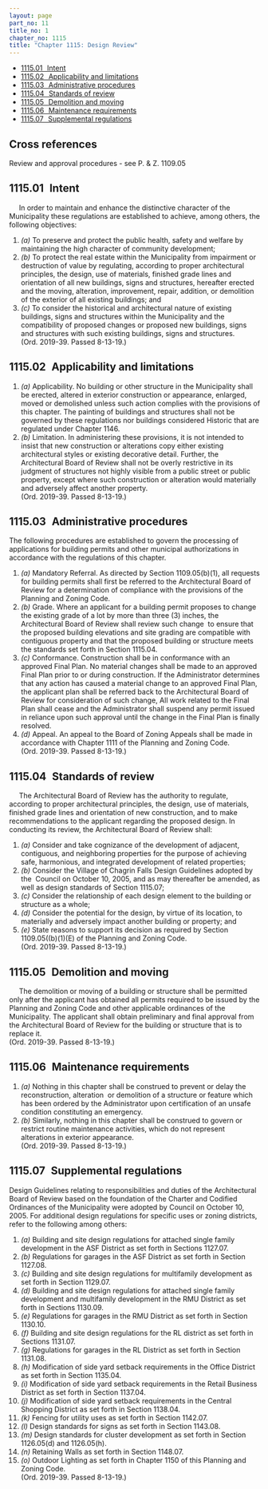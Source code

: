 ```yaml
---
layout: page
part_no: 11
title_no: 1
chapter_no: 1115
title: "Chapter 1115: Design Review"
---
```


* [1115.01   Intent](#111501-intent)
* [1115.02   Applicability and limitations](#111502-applicability-and-limitations)
* [1115.03   Administrative procedures](#111503-administrative-procedures)
* [1115.04   Standards of review](#111504-standards-of-review)
* [1115.05   Demolition and moving](#111505-demolition-and-moving)
* [1115.06   Maintenance requirements](#111506-maintenance-requirements)
* [1115.07   Supplemental regulations](#111507-supplemental-regulations)

## Cross references

Review and approval procedures - see P. & Z.
1109.05

## 1115.01   Intent

     In order to maintain and enhance the distinctive character of the
Municipality these regulations are established to achieve, among others, the
following objectives:

1. _(a)_ To preserve and protect the public health, safety and welfare by
maintaining the high character of community development;
2. _(b)_ To protect the real estate within the Municipality from impairment or
destruction of value by regulating, according to proper architectural
principles, the design, use of materials, finished grade lines and orientation
of all new buildings, signs and structures, hereafter erected and the moving,
alteration, improvement, repair, addition, or demolition of the exterior of all
existing buildings; and
3. _(c)_ To consider the historical and architectural nature of existing
buildings, signs and structures within the Municipality and the compatibility
of proposed changes or proposed new buildings, signs and structures with such
existing buildings, signs and structures.  
(Ord. 2019-39. Passed 8-13-19.)

## 1115.02   Applicability and limitations

1. _(a)_ Applicability. No building or other structure in the Municipality
shall be erected, altered in exterior construction or appearance, enlarged,
moved or demolished unless such action complies with the provisions of this
chapter. The painting of buildings and structures shall not be governed by
these regulations nor buildings considered Historic that are regulated under
Chapter 1146.
2. _(b)_ Limitation.  In administering these provisions, it is not intended to
insist that new construction or alterations copy either existing architectural
styles or existing decorative detail. Further, the Architectural Board of
Review shall not be overly restrictive in its judgment of structures not highly
visible from a public street or public property, except where such construction
or alteration would materially and adversely affect another property.  
(Ord. 2019-39. Passed 8-13-19.)

## 1115.03   Administrative procedures

The following procedures are established to govern the processing of
applications for building permits and other municipal authorizations in
accordance with the regulations of this chapter.

1. _(a)_ Mandatory Referral.  As directed by Section 1109.05(b)(1), all requests for building permits shall first be referred to the
Architectural Board of Review for a determination of compliance with the
provisions of the Planning and Zoning Code.
2. _(b)_ Grade. Where an applicant for a building permit proposes to change the
existing grade of a lot by more than three (3) inches, the Architectural Board
of Review shall review such change  to ensure that the proposed building
elevations and site grading are compatible with contiguous property and that
the proposed building or structure meets the standards set forth in Section 1115.04.
3. _(c)_ Conformance. Construction shall be in conformance with an approved
Final Plan. No material changes shall be made to an approved Final Plan prior
to or during construction. If the Administrator determines that any action has
caused a material change to an approved Final Plan, the applicant plan shall be
referred back to the Architectural Board of Review for consideration of such
change, All work related to the Final Plan shall cease and the Administrator
shall suspend any permit issued in reliance upon such approval until the change
in the Final Plan is finally resolved.
4. _(d)_ Appeal.  An appeal to the Board of Zoning Appeals shall be made in
accordance with Chapter 1111 of the Planning and Zoning Code.  
(Ord. 2019-39. Passed 8-13-19.)

## 1115.04   Standards of review

     The Architectural Board of Review has the authority to regulate, according
to proper architectural principles, the design, use of materials, finished
grade lines and orientation of new construction, and to make recommendations to
the applicant regarding the proposed design. In conducting its review, the
Architectural Board of Review shall:

1. _(a)_ Consider and take cognizance of the development of adjacent,
contiguous, and neighboring properties for the purpose of achieving safe,
harmonious, and integrated development of related properties;
2. _(b)_ Consider the Village of Chagrin Falls Design Guidelines adopted by
the  Council on October 10, 2005, and as may thereafter be amended, as well as
design standards of Section 1115.07;
3. _(c)_ Consider the relationship of each design element to the building or
structure as a whole;
4. _(d)_ Consider the potential for the design, by virtue of its location, to
materially and adversely impact another building or property; and
5. _(e)_ State reasons to support its decision as required by Section 1109.05((b)(1)(E) of the Planning and Zoning Code.  
(Ord. 2019-39. Passed 8-13-19.)

## 1115.05   Demolition and moving

     The demolition or moving of a building or structure shall be permitted
only after the applicant has obtained all permits required to be issued by the
Planning and Zoning Code and other applicable ordinances of the Municipality.
The applicant shall obtain preliminary and final approval from the
Architectural Board of Review for the building or structure that is to replace
it.  
(Ord. 2019-39. Passed 8-13-19.)

## 1115.06   Maintenance requirements

1. _(a)_ Nothing in this chapter shall be construed to prevent or delay the
reconstruction, alteration  or demolition of a structure or feature which has
been ordered by the Administrator upon certification of an unsafe condition
constituting an emergency.
2. _(b)_ Similarly, nothing in this chapter shall be construed to govern or
restrict routine maintenance activities, which do not represent alterations in
exterior appearance.  
(Ord. 2019-39. Passed 8-13-19.)

## 1115.07   Supplemental regulations

Design Guidelines relating to responsibilities and duties of the Architectural
Board of Review based on the foundation of the Charter and Codified Ordinances
of the Municipality were adopted by Council on October 10, 2005. For additional
design regulations for specific uses or zoning districts, refer to the following
among others:

1. _(a)_ Building and site design regulations for attached single family
development in the ASF District as set forth in Sections
1127.07.
2. _(b)_ Regulations for garages in the ASF District as set forth in Section 1127.08.
3. _(c)_ Building and site design regulations for multifamily development as
set forth in Section 1129.07.
4. _(d)_ Building and site design regulations for attached single family
development and multifamily development in the RMU District as set forth in
Sections
 1130.09.
5. _(e)_ Regulations for garages in the RMU District as set forth in Section 1130.10.
6. _(f)_ Building and site design regulations for the RL district as set forth
in Sections
1131.07.
7. _(g)_ Regulations for garages in the RL District as set forth in Section 1131.08.
8. _(h)_ Modification of side yard setback requirements in the Office District
as set forth in Section 1135.04.
9. _(i)_ Modification of side yard setback requirements in the Retail Business
District as set forth in Section 1137.04.
10. _(j)_ Modification of side yard setback requirements in the Central Shopping
District as set forth in Section 1138.04.
11. _(k)_ Fencing for utility uses as set forth in Section 1142.07.
12. _(l)_ Design standards for signs as set forth in Section 1143.08.
13. _(m)_ Design standards for cluster development as set forth in Section 1126.05(d) and
 1126.05(h).
14. _(n)_ Retaining Walls as set forth in Section 1148.07.
15. _(o)_ Outdoor Lighting as set forth in Chapter 1150 of this Planning and Zoning Code.  
(Ord. 2019-39. Passed 8-13-19.)
